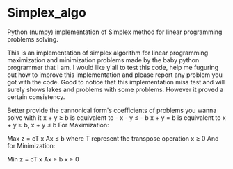 # Simplex_algo
Python (numpy) implementation of Simplex method for linear programming problems solving.

This is an implementation of simplex algorithm for linear programming maximization and minimization problems made by the baby python programmer that I am.
I would like y'all to test this code, help me fuguring out how to improve this implementation and please report any problem you got with the code.
Good to notice that this implementation miss test and will surely shows lakes and problems with some problems.
However it proved a certain consistency.

Better provide the cannonical form's coefficients of problems you wanna solve with it
x + y ≥ b is equivalent to - x - y ≤ - b
x + y = b is equivalent to x + y ≥ b, x + y ≤ b
For Maximization:

Max z = cT x 
  Ax ≤ b          where T represent the transpose operation 
  x ≥ 0
And for Minimization:

Min z = cT x
  Ax ≥ b
  x ≥ 0
